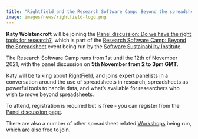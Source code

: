 ```yaml
---
title: "Rightfield and the Research Software Camp: Beyond the spreadsheet panel discussion"
image: images/news/rightfield-logo.png
---
```


**Katy Wolstencroft** will be joining the [Panel discussion: Do we have the right tools for research?](https://www.software.ac.uk/panel-discussion-do-we-have-right-tools-research), 
which is part of the [Research Software Camp: Beyond the Spreadsheet](https://www.software.ac.uk/RSCamp-beyond-spreadsheet) event being run by the [Software Sustainability Institute](https://www.software.ac.uk/).

The Research Software Camp runs from 1st until the 12th of November 2021, with the panel discussion on **5th November from 2 to 3pm GMT**.

Katy will be talking about [RightField](https://rightfield.org.uk), and joins expert panelists in a conversation around the use of spreadsheets in research, spreadsheets as powerful tools to handle data, and what’s available for researchers who wish to move beyond spreadsheets.

To attend, registration is required but is free - you can register from the [Panel discussion page](https://www.software.ac.uk/panel-discussion-do-we-have-right-tools-research).

There are also a number of other spreadsheet related [Workshops](https://www.software.ac.uk/programme-research-software-camp-beyond-spreadsheet) being run, which are also free to join.